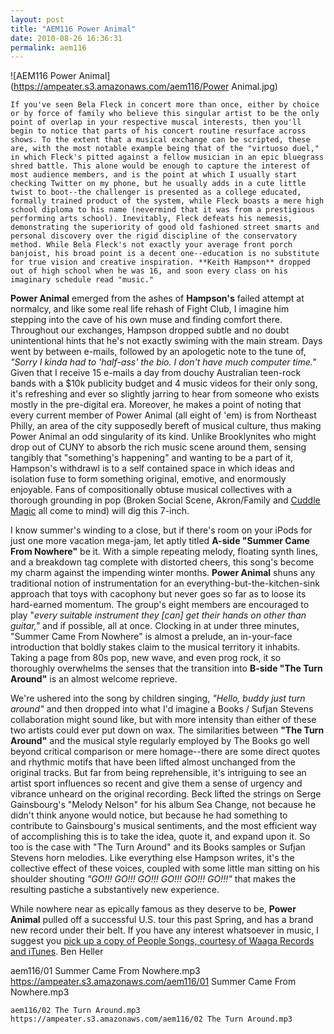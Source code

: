 ```yaml
---
layout: post
title: "AEM116 Power Animal"
date: 2010-08-26 16:36:31
permalink: aem116
---
```

![AEM116 Power Animal](https://ampeater.s3.amazonaws.com/aem116/Power Animal.jpg)

    If you've seen Bela Fleck in concert more than once, either by choice or by force of family who believe this singular artist to be the only point of overlap in your respective muscal interests, then you'll begin to notice that parts of his concert routine resurface across shows. To the extent that a musical exchange can be scripted, these are, with the most notable example being that of the "virtuoso duel," in which Fleck's pitted against a fellow musician in an epic bluegrass shred battle. This alone would be enough to capture the interest of most audience members, and is the point at which I usually start checking Twitter on my phone, but he usually adds in a cute little twist to boot--the challenger is presented as a college educated, formally trained product of the system, while Fleck boasts a mere high school diploma to his name (nevermind that it was from a prestigious performing arts school). Inevitably, Fleck defeats his nemesis, demonstrating the superiority of good old fashioned street smarts and personal discovery over the rigid discipline of the conservatory method. While Bela Fleck's not exactly your average front porch banjoist, his broad point is a decent one--education is no substitute for true vision and creative inspiration. **Keith Hampson** dropped out of high school when he was 16, and soon every class on his imaginary schedule read "music."

**Power Animal** emerged from the ashes of **Hampson's** failed attempt at normalcy, and like some real life rehash of Fight Club, I imagine him stepping into the cave of his own muse and finding comfort there. Throughout our exchanges, Hampson dropped subtle and no doubt unintentional hints that he's not exactly swiming with the main stream. Days went by between e-mails, followed by an apologetic note to the tune of, _"Sorry I kinda had to 'half-ass' the bio. I don't have much computer time."_ Given that I receive 15 e-mails a day from douchy Australian teen-rock bands with a $10k publicity budget and 4 music videos for their only song, it's refreshing and ever so slightly jarring to hear from someone who exists mostly in the pre-digital era. Moreover, he makes a point of noting that every current member of Power Animal (all eight of 'em) is from Northeast Philly, an area of the city supposedly bereft of musical culture, thus making Power Animal an odd singularity of its kind. Unlike Brooklynites who might drop out of CUNY to absorb the rich music scene around them, sensing tangibly that "something's happening" and wanting to be a part of it, Hampson's withdrawl is to a self contained space in which ideas and isolation fuse to form something original, emotive, and enormously enjoyable. Fans of compositionally obtuse musical collectives with a thorough grounding in pop (Broken Social Scene, Akron/Family and [Cuddle Magic](http://ampeatermusic.com/aem021) all come to mind) will dig this 7-inch.

I know summer's winding to a close, but if there's room on your iPods for just one more vacation mega-jam, let aptly titled **A-side "Summer Came From Nowhere"** be it. With a simple repeating melody, floating synth lines, and a breakdown tag complete with distorted cheers, this song's become my charm against the impending winter months. **Power Animal** shuns any traditional notion of instrumentation for an everything-but-the-kitchen-sink approach that toys with cacophony but never goes so far as to loose its hard-earned momentum. The group's eight members are encouraged to play "_every suitable instrument they \[can\] get their hands on other than guitar,"_ and if possible, all at once. Clocking in at under three minutes, "Summer Came From Nowhere" is almost a prelude, an in-your-face introduction that boldly stakes claim to the musical territory it inhabits. Taking a page from 80s pop, new wave, and even prog rock, it so thoroughly overwhelms the senses that the transition into **B-side "The Turn Around"** is an almost welcome reprieve.

We're ushered into the song by children singing, _"Hello, buddy just turn around"_ and then dropped into what I'd imagine a Books / Sufjan Stevens collaboration might sound like, but with more intensity than either of these two artists could ever put down on wax. The similarities between **"The Turn Around"** and the musical style regularly employed by The Books go well beyond critical comparison or mere homage--there are some direct quotes and rhythmic motifs that have been lifted almost unchanged from the original tracks. But far from being reprehensible, it's intriguing to see an artist sport influences so recent and give them a sense of urgency and vibrance unheard on the original recording. Beck lifted the strings on Serge Gainsbourg's "Melody Nelson" for his album Sea Change, not because he didn't think anyone would notice, but because he had something to contribute to Gainsbourg's musical sentiments, and the most efficient way of accomplishing this is to take the idea, quote it, and expand upon it. So too is the case with "The Turn Around" and its Books samples or Sufjan Stevens horn melodies. Like everything else Hampson writes, it's the collective effect of these voices, coupled with some little man sitting on his shoulder shouting _"GO!!! GO!!! GO!!! GO!!! GO!!! GO!!!"_ that makes the resulting pastiche a substantively new experience.

While nowhere near as epically famous as they deserve to be, **Power Animal** pulled off a successful U.S. tour this past Spring, and has a brand new record under their belt. If you have any interest whatsoever in music, I suggest you [pick up a copy of People Songs, courtesy of Waaga Records and iTunes](http://itunes.apple.com/us/album/people-songs/id359760890). Ben Heller
  
  aem116/01 Summer Came From Nowhere.mp3
    https://ampeater.s3.amazonaws.com/aem116/01 Summer Came From Nowhere.mp3
    
    aem116/02 The Turn Around.mp3
    https://ampeater.s3.amazonaws.com/aem116/02 The Turn Around.mp3
    
    